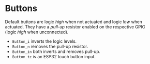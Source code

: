 # Buttons

Default buttons are logic *high* when not actuated and logic *low* when actuated. They have a *pull-up* resistor enabled on the respective GPIO (logic *high* when unconnected).

* `Button_i` inverts the logic levels.
* `Button_n` removes the pull-up resistor.
* `Button_in` both inverts and removes pull-up.
* `Button_tc` is an ESP32 touch button input.

